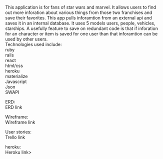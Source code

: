 This application is for fans of star wars and marvel. It allows users to find out more inforation about various things from those two franchises and save their favorites. This app pulls inforamtion from an external api and saves it in an internal database. It uses 5 models users, people, vehicles, starships. A usefully feature to save on redundant code is that if inforation for an character or item is saved for one user than that inforamtion can be used by other users.
<br/>
Technologies used include: <br/>
ruby <br/>
rails <br/>
react <br/>
html/css <br/>
heroku <br/>
materialize <br/>
Javascript <br/>
Json <br/>
SWAPI <br/>

ERD: <br/>
<a herf= 'https://docs.google.com/document/d/1hLXrdJD6D-2HSkvFT2PQcAvyUaNAID0TpZhg9ChTCw0/edit'> ERD link</a><br/>

Wireframe:<br/>
<a herf ='https://docs.google.com/document/d/10YN2frzIV_X3J2dwaMNf-cBfe-LT60FFn2twICrPtYM/edit'>Wireframe link</a><br/>

User stories:<br/>
<a herf='https://trello.com/b/LbjYurS2/fansite'>Trello link</a><br/>

heroku:<br/>
<a herf= 'https://fansitedw.herokuapp.com/'>Heroku link</a>>